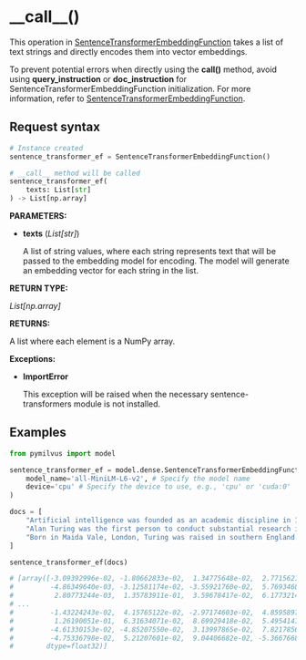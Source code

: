 # \_\_call\_\_()

This operation in [SentenceTransformerEmbeddingFunction](SentenceTransformerEmbeddingFunction.md) takes a list of text strings and directly encodes them into vector embeddings.

To prevent potential errors when directly using the **__call()__** method, avoid using **query_instruction** or **doc_instruction** for SentenceTransformerEmbeddingFunction initialization. For more information, refer to [SentenceTransformerEmbeddingFunction](SentenceTransformerEmbeddingFunction.md).

## Request syntax

```python
# Instance created
sentence_transformer_ef = SentenceTransformerEmbeddingFunction()

# __call__ method will be called
sentence_transformer_ef(
    texts: List[str]
) -> List[np.array]
```

**PARAMETERS:**

- **texts** (*List[str]*)

    A list of string values, where each string represents text that will be passed to the embedding model for encoding. The model will generate an embedding vector for each string in the list.

**RETURN TYPE:**

*List[np.array]*

**RETURNS:**

A list where each element is a NumPy array.

**Exceptions:**

- **ImportError**

    This exception will be raised when the necessary sentence-transformers module is not installed.

## Examples

```python
from pymilvus import model

sentence_transformer_ef = model.dense.SentenceTransformerEmbeddingFunction(
    model_name='all-MiniLM-L6-v2', # Specify the model name
    device='cpu' # Specify the device to use, e.g., 'cpu' or 'cuda:0'
)

docs = [
    "Artificial intelligence was founded as an academic discipline in 1956.",
    "Alan Turing was the first person to conduct substantial research in AI.",
    "Born in Maida Vale, London, Turing was raised in southern England.",
]

sentence_transformer_ef(docs)

# [array([-3.09392996e-02, -1.80662833e-02,  1.34775648e-02,  2.77156215e-02,
#         -4.86349640e-03, -3.12581174e-02, -3.55921760e-02,  5.76934684e-03,
#          2.80773244e-03,  1.35783911e-01,  3.59678417e-02,  6.17732145e-02,
# ...
#         -1.43224243e-02,  4.15765122e-02, -2.97174603e-02,  4.85958979e-02,
#          1.26190051e-01,  6.31634071e-02,  8.69929418e-02,  5.49541414e-03,
#         -4.61330153e-02, -4.85207550e-02,  3.13997865e-02,  7.82178566e-02,
#         -4.75336798e-02,  5.21207601e-02,  9.04406682e-02, -5.36676683e-02],
#        dtype=float32)]
```
